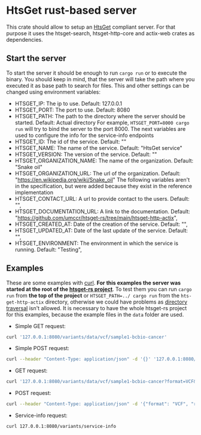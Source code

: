 # HtsGet rust-based server
This crate should allow to setup an [HtsGet](http://samtools.github.io/hts-specs/htsget.html) compliant server. For that purpose it uses the htsget-search, htsget-http-core and actix-web crates as dependencies.
## Start the server
To start the server it should be enough to run `cargo run` or to execute the binary. You should keep in mind, that the server will take the path where you executed it as base path to search for files. This and other settings can be changed using environment variables:
* HTSGET_IP: The ip to use. Default: 127.0.0.1
* HTSGET_PORT: The port to use. Default: 8080
* HTSGET_PATH: The path to the directory where the server should be started. Default: Actual directory
For example, `HTSGET_PORT=8000 cargo run` will try to bind the server to the port 8000.
The next variables are used to configure the info for the service-info endpoints
* HTSGET_ID: The id of the service. Default: ""
* HTSGET_NAME: The name of the service. Default: "HtsGet service"
* HTSGET_VERSION: The version of the service. Default: ""
* HTSGET_ORGANIZATION_NAME: The name of the organization. Default: "Snake oil"
* HTSGET_ORGANIZATION_URL: The url of the organization. Default: "https://en.wikipedia.org/wiki/Snake_oil"
The following variables aren't in the specification, but were added because they exist in the reference implementation
* HTSGET_CONTACT_URL: A url to provide contact to the users. Default: "",
* HTSGET_DOCUMENTATION_URL: A link to the documentation. Default: "https://github.com/umccr/htsget-rs/tree/main/htsget-http-actix",
* HTSGET_CREATED_AT: Date of the creation of the service. Default: "",
* HTSGET_UPDATED_AT: Date of the last update of the service. Default: "",
* HTSGET_ENVIRONMENT: The environment in which the service is running. Default: "Testing",
## Examples
These are some examples with [curl](https://github.com/curl/curl).  **For this examples the server was started at the root of the [htsget-rs project](https://github.com/umccr/htsget-rs)**.
To test them you can run `cargo run` from **the top of the project** or `HTSGET_PATH=../ cargo run` from the `hts-get-http-actix` directory, otherwise we could have problems as [directory traversal](https://en.wikipedia.org/wiki/Directory_traversal_attack) isn't allowed. It is necessary to have the whole htsget-rs project for this examples, because the example files in the `data` folder are used.
* Simple GET request:
```bash
curl '127.0.0.1:8080/variants/data/vcf/sample1-bcbio-cancer'
```
* Simple POST request:
```bash
curl --header "Content-Type: application/json" -d '{}' '127.0.0.1:8080/variants/data/vcf/sample1-bcbio-cancer'
```
* GET request:
```bash
curl '127.0.0.1:8080/variants/data/vcf/sample1-bcbio-cancer?format=VCF&class=header'
```
* POST request:
```bash
curl --header "Content-Type: application/json" -d '{"format": "VCF", "regions": [{"referenceName": "chrM"}]}' '127.0.0.1:8080/variants/data/vcf/sample1-bcbio-cancer'
```
* Service-info request:
```bash
curl 127.0.0.1:8080/variants/service-info
```